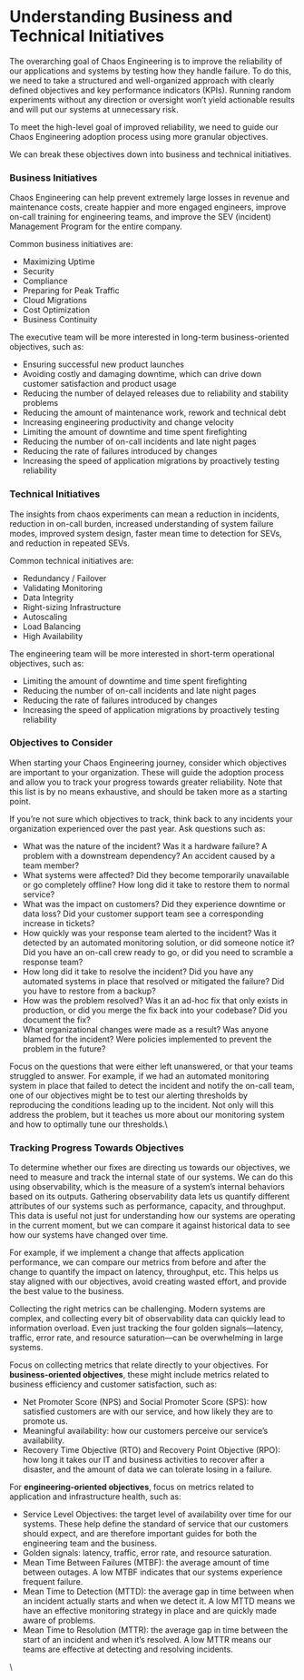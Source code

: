 # Understanding Business and Technical Initiatives

The overarching goal of Chaos Engineering is to improve the reliability of our applications and systems by testing how they handle failure. To do this, we need to take a structured and well-organized approach with clearly defined objectives and key performance indicators (KPIs). Running random experiments without any direction or oversight won’t yield actionable results and will put our systems at unnecessary risk.

To meet the high-level goal of improved reliability, we need to guide our Chaos Engineering adoption process using more granular objectives.&#x20;

We can break these objectives down into business and technical initiatives.&#x20;

### Business Initiatives

Chaos Engineering can help prevent extremely large losses in revenue and maintenance costs, create happier and more engaged engineers, improve on-call training for engineering teams, and improve the SEV (incident) Management Program for the entire company.

Common business initiatives are:

* Maximizing Uptime
* Security
* Compliance
* Preparing for Peak Traffic
* Cloud Migrations
* Cost Optimization
* Business Continuity

The executive team will be more interested in long-term business-oriented objectives, such as:

* Ensuring successful new product launches
* Avoiding costly and damaging downtime, which can drive down customer satisfaction and product usage
* Reducing the number of delayed releases due to reliability and stability problems
* Reducing the amount of maintenance work, rework and technical debt
* Increasing engineering productivity and change velocity
* Limiting the amount of downtime and time spent firefighting
* Reducing the number of on-call incidents and late night pages
* Reducing the rate of failures introduced by changes
* Increasing the speed of application migrations by proactively testing reliability



### Technical Initiatives

The insights from chaos experiments can mean a reduction in incidents, reduction in on-call burden, increased understanding of system failure modes, improved system design, faster mean time to detection for SEVs, and reduction in repeated SEVs.

Common technical initiatives are:

* Redundancy / Failover
* Validating Monitoring
* Data Integrity
* Right-sizing Infrastructure
* Autoscaling
* Load Balancing
* High Availability

The engineering team will be more interested in short-term operational objectives, such as:

* Limiting the amount of downtime and time spent firefighting
* Reducing the number of on-call incidents and late night pages
* Reducing the rate of failures introduced by changes
* Increasing the speed of application migrations by proactively testing reliability

### Objectives to Consider

When starting your Chaos Engineering journey, consider which objectives are important to your organization. These will guide the adoption process and allow you to track your progress towards greater reliability. Note that this list is by no means exhaustive, and should be taken more as a starting point.

If you’re not sure which objectives to track, think back to any incidents your organization experienced over the past year. Ask questions such as:

* What was the nature of the incident? Was it a hardware failure? A problem with a downstream dependency? An accident caused by a team member?
* What systems were affected? Did they become temporarily unavailable or go completely offline? How long did it take to restore them to normal service?
* What was the impact on customers? Did they experience downtime or data loss? Did your customer support team see a corresponding increase in tickets?
* How quickly was your response team alerted to the incident? Was it detected by an automated monitoring solution, or did someone notice it? Did you have an on-call crew ready to go, or did you need to scramble a response team?
* How long did it take to resolve the incident? Did you have any automated systems in place that resolved or mitigated the failure? Did you have to restore from a backup?
* How was the problem resolved? Was it an ad-hoc fix that only exists in production, or did you merge the fix back into your codebase? Did you document the fix?
* What organizational changes were made as a result? Was anyone blamed for the incident? Were policies implemented to prevent the problem in the future?

Focus on the questions that were either left unanswered, or that your teams struggled to answer. For example, if we had an automated monitoring system in place that failed to detect the incident and notify the on-call team, one of our objectives might be to test our alerting thresholds by reproducing the conditions leading up to the incident. Not only will this address the problem, but it teaches us more about our monitoring system and how to optimally tune our thresholds.\


### Tracking Progress Towards Objectives

To determine whether our fixes are directing us towards our objectives, we need to measure and track the internal state of our systems. We can do this using observability, which is the measure of a system’s internal behaviors based on its outputs. Gathering observability data lets us quantify different attributes of our systems such as performance, capacity, and throughput. This data is useful not just for understanding how our systems are operating in the current moment, but we can compare it against historical data to see how our systems have changed over time.

For example, if we implement a change that affects application performance, we can compare our metrics from before and after the change to quantify the impact on latency, throughput, etc. This helps us stay aligned with our objectives, avoid creating wasted effort, and provide the best value to the business.

Collecting the right metrics can be challenging. Modern systems are complex, and collecting every bit of observability data can quickly lead to information overload. Even just tracking the four golden signals—latency, traffic, error rate, and resource saturation—can be overwhelming in large systems.

Focus on collecting metrics that relate directly to your objectives. For **business-oriented objectives**, these might include metrics related to business efficiency and customer satisfaction, such as:

* Net Promoter Score (NPS) and Social Promoter Score (SPS): how satisfied customers are with our service, and how likely they are to promote us.
* Meaningful availability: how our customers perceive our service’s availability.
* Recovery Time Objective (RTO) and Recovery Point Objective (RPO): how long it takes our IT and business activities to recover after a disaster, and the amount of data we can tolerate losing in a failure.

For **engineering-oriented objectives**, focus on metrics related to application and infrastructure health, such as:

* Service Level Objectives: the target level of availability over time for our systems. These help define the standard of service that our customers should expect, and are therefore important guides for both the engineering team and the business.
* Golden signals: latency, traffic, error rate, and resource saturation.
* Mean Time Between Failures (MTBF): the average amount of time between outages. A low MTBF indicates that our systems experience frequent failure.
* Mean Time to Detection (MTTD): the average gap in time between when an incident actually starts and when we detect it. A low MTTD means we have an effective monitoring strategy in place and are quickly made aware of problems.
* Mean Time to Resolution (MTTR): the average gap in time between the start of an incident and when it’s resolved. A low MTTR means our teams are effective at detecting and resolving incidents.

\
